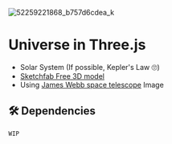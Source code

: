 ![52259221868_b757d6cdea_k](https://user-images.githubusercontent.com/55469709/184471667-1202a295-4e66-4e4d-a25c-ab45d42561f1.jpg)

# Universe in Three.js

- Solar System (If possible, Kepler's Law 🙄)
- [Sketchfab Free 3D model](https://sketchfab.com/store)
- Using [James Webb space telescope](https://www.jwst.nasa.gov/) Image

## 🛠 Dependencies

```
WIP
```
